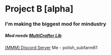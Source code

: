# Project B [alpha]
### I'm making the biggest mod for mindustry
##### Mod needs [MultiCrafter Lib](https://github.com/liplum/MultiCrafterLib)
[[MMM] Discord Server](https://discord.gg/7SSAupjxeD)
Me - polish_subfarm61
